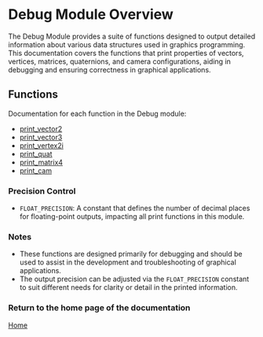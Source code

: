 # Debug Module Overview

The Debug Module provides a suite of functions designed to output detailed information about various data structures used in graphics programming. This documentation covers the functions that print properties of vectors, vertices, matrices, quaternions, and camera configurations, aiding in debugging and ensuring correctness in graphical applications.

## Functions
Documentation for each function in the Debug module:

- [print_vector2](./print_vector2.md)
- [print_vector3](./print_vector3.md)
- [print_vertex2i](./print_vertex2i.md)
- [print_quat](./print_quat.md)
- [print_matrix4](./print_matrix4.md)
- [print_cam](./print_cam.md)

### Precision Control
- `FLOAT_PRECISION`: A constant that defines the number of decimal places for floating-point outputs, impacting all print functions in this module.

### Notes
- These functions are designed primarily for debugging and should be used to assist in the development and troubleshooting of graphical applications.
- The output precision can be adjusted via the `FLOAT_PRECISION` constant to suit different needs for clarity or detail in the printed information.

### Return to the home page of the documentation
[Home](../home.md)
